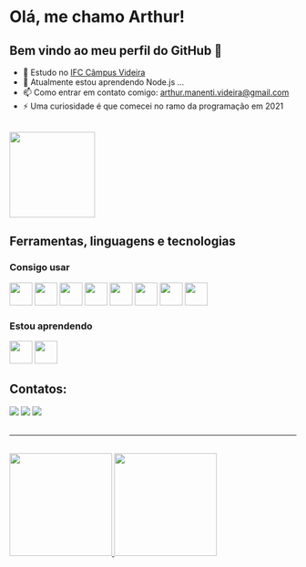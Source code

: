 # Olá, me chamo Arthur!
## Bem vindo ao meu perfil do GitHub 👋

- 🔭 Estudo no <a href="https://videira.ifc.edu.br">IFC Câmpus Videira</a>
- 🌱 Atualmente estou aprendendo Node.js ...
- 📫 Como entrar em contato comigo: arthur.manenti.videira@gmail.com
- ⚡ Uma curiosidade é que comecei no ramo da programação em 2021
<br>
<img src="https://i.pinimg.com/originals/45/77/85/4577853f98ae7f2320f091dc999c30ac.gif" width="150" height="150"/>

## Ferramentas, linguagens e tecnologias
  ### Consigo usar
<div>
  <img loading="lazy" src="https://cdn.jsdelivr.net/gh/devicons/devicon@latest/icons/github/github-original.svg" width="40" height="40"/>
  <img loading="lazy" src="https://cdn.jsdelivr.net/gh/devicons/devicon@latest/icons/html5/html5-original.svg" width="40" height="40"/>
  <img loading="lazy" src="https://cdn.jsdelivr.net/gh/devicons/devicon@latest/icons/css3/css3-original.svg" width="40" height="40"/>
  <img loading="lazy" src="https://cdn.jsdelivr.net/gh/devicons/devicon@latest/icons/javascript/javascript-original.svg" width="40" height="40"/>
  <img loading="lazy" src="https://cdn.jsdelivr.net/gh/devicons/devicon@latest/icons/nodejs/nodejs-original-wordmark.svg" width="40" height="40"/>
  <img loading="lazy" src="https://cdn.jsdelivr.net/gh/devicons/devicon@latest/icons/express/express-original.svg" width="40" height="40"/>
  <img loading="lazy" src="https://cdn.jsdelivr.net/gh/devicons/devicon/icons/git/git-original.svg" width="40" height="40"/>
  <img src="https://cdn.jsdelivr.net/gh/devicons/devicon@latest/icons/react/react-original.svg" width="40" height="40"/>
</div>

  ### Estou aprendendo
<div>
  <img loading="lazy" src="https://cdn.jsdelivr.net/gh/devicons/devicon@latest/icons/sass/sass-original.svg" width="40" height="40"/>
  <img loading="lazy" src="https://cdn.jsdelivr.net/gh/devicons/devicon@latest/icons/python/python-original-wordmark.svg" width="40" height="40"/>

</div>



## Contatos:

<div>
<a href="https://www.instagram.com/oarthur_manenti/" target="_blank"><img loading="lazy" src="https://img.shields.io/badge/-Instagram-%23E4405F?style=for-the-badge&logo=instagram&logoColor=white" target="_blank"></a>
<a href = "arthur.manenti.videira@gmail.com"><img loading="lazy" src="https://img.shields.io/badge/Gmail-D14836?style=for-the-badge&logo=gmail&logoColor=white" target="_blank"></a>
<a href="www.linkedin.com/in/arthur-manenti" target="_blank"><img loading="lazy" src="https://img.shields.io/badge/-LinkedIn-%230077B5?style=for-the-badge&logo=linkedin&logoColor=white" target="_blank"></a> 
</div>

<br>
<hr>
<br>

<div>
<a href="https://github.com/noname697">
<img loading="lazy" height="180em" src="https://github-readme-stats.vercel.app/api/top-langs/?username=noname697&layout=compact&langs_count=7&theme=dracula"/>
<img loading="lazy" height="180em" src="https://github-readme-stats.vercel.app/api?username=noname697&show_icons=true&theme=dracula&include_all_commits=true&count_private=true"/>
</div>
